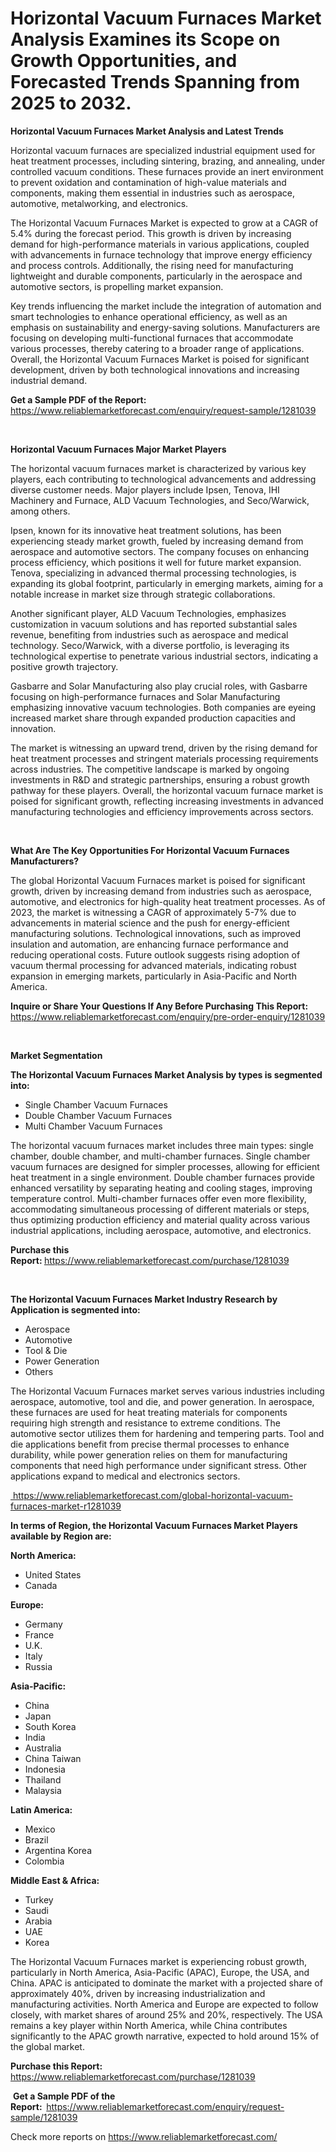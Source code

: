 <p><h1>Horizontal Vacuum Furnaces Market Analysis Examines its Scope on Growth Opportunities, and Forecasted Trends Spanning from 2025 to 2032.</h1></p><p><strong>Horizontal Vacuum Furnaces Market Analysis and Latest Trends</strong></p>
<p><p>Horizontal vacuum furnaces are specialized industrial equipment used for heat treatment processes, including sintering, brazing, and annealing, under controlled vacuum conditions. These furnaces provide an inert environment to prevent oxidation and contamination of high-value materials and components, making them essential in industries such as aerospace, automotive, metalworking, and electronics.</p><p>The Horizontal Vacuum Furnaces Market is expected to grow at a CAGR of 5.4% during the forecast period. This growth is driven by increasing demand for high-performance materials in various applications, coupled with advancements in furnace technology that improve energy efficiency and process controls. Additionally, the rising need for manufacturing lightweight and durable components, particularly in the aerospace and automotive sectors, is propelling market expansion.</p><p>Key trends influencing the market include the integration of automation and smart technologies to enhance operational efficiency, as well as an emphasis on sustainability and energy-saving solutions. Manufacturers are focusing on developing multi-functional furnaces that accommodate various processes, thereby catering to a broader range of applications. Overall, the Horizontal Vacuum Furnaces Market is poised for significant development, driven by both technological innovations and increasing industrial demand.</p></p>
<p><strong>Get a Sample PDF of the Report:&nbsp;</strong> <a href="https://www.reliablemarketforecast.com/enquiry/request-sample/1281039?utm_campaign=2740&utm_medium=2&utm_source=Github&utm_content=ia&utm_term=24032025&utm_id=horizontal-vacuum-furnaces">https://www.reliablemarketforecast.com/enquiry/request-sample/1281039</a></p>
<p>&nbsp;</p>
<p><strong>Horizontal Vacuum Furnaces Major Market Players</strong></p>
<p><p>The horizontal vacuum furnaces market is characterized by various key players, each contributing to technological advancements and addressing diverse customer needs. Major players include Ipsen, Tenova, IHI Machinery and Furnace, ALD Vacuum Technologies, and Seco/Warwick, among others. </p><p>Ipsen, known for its innovative heat treatment solutions, has been experiencing steady market growth, fueled by increasing demand from aerospace and automotive sectors. The company focuses on enhancing process efficiency, which positions it well for future market expansion. Tenova, specializing in advanced thermal processing technologies, is expanding its global footprint, particularly in emerging markets, aiming for a notable increase in market size through strategic collaborations.</p><p>Another significant player, ALD Vacuum Technologies, emphasizes customization in vacuum solutions and has reported substantial sales revenue, benefiting from industries such as aerospace and medical technology. Seco/Warwick, with a diverse portfolio, is leveraging its technological expertise to penetrate various industrial sectors, indicating a positive growth trajectory.</p><p>Gasbarre and Solar Manufacturing also play crucial roles, with Gasbarre focusing on high-performance furnaces and Solar Manufacturing emphasizing innovative vacuum technologies. Both companies are eyeing increased market share through expanded production capacities and innovation.</p><p>The market is witnessing an upward trend, driven by the rising demand for heat treatment processes and stringent materials processing requirements across industries. The competitive landscape is marked by ongoing investments in R&D and strategic partnerships, ensuring a robust growth pathway for these players. Overall, the horizontal vacuum furnace market is poised for significant growth, reflecting increasing investments in advanced manufacturing technologies and efficiency improvements across sectors.</p></p>
<p>&nbsp;</p>
<p><strong>What Are The Key Opportunities For Horizontal Vacuum Furnaces Manufacturers?</strong></p>
<p><p>The global Horizontal Vacuum Furnaces market is poised for significant growth, driven by increasing demand from industries such as aerospace, automotive, and electronics for high-quality heat treatment processes. As of 2023, the market is witnessing a CAGR of approximately 5-7% due to advancements in material science and the push for energy-efficient manufacturing solutions. Technological innovations, such as improved insulation and automation, are enhancing furnace performance and reducing operational costs. Future outlook suggests rising adoption of vacuum thermal processing for advanced materials, indicating robust expansion in emerging markets, particularly in Asia-Pacific and North America.</p></p>
<p><strong>Inquire or Share Your Questions If Any Before Purchasing This Report:</strong> <a href="https://www.reliablemarketforecast.com/enquiry/pre-order-enquiry/1281039?utm_campaign=2740&utm_medium=2&utm_source=Github&utm_content=ia&utm_term=24032025&utm_id=horizontal-vacuum-furnaces">https://www.reliablemarketforecast.com/enquiry/pre-order-enquiry/1281039</a></p>
<p>&nbsp;</p>
<p><strong>Market Segmentation</strong></p>
<p><strong>The Horizontal Vacuum Furnaces Market Analysis by types is segmented into:</strong></p>
<p><ul><li>Single Chamber Vacuum Furnaces</li><li>Double Chamber Vacuum Furnaces</li><li>Multi Chamber Vacuum Furnaces</li></ul></p>
<p><p>The horizontal vacuum furnaces market includes three main types: single chamber, double chamber, and multi-chamber furnaces. Single chamber vacuum furnaces are designed for simpler processes, allowing for efficient heat treatment in a single environment. Double chamber furnaces provide enhanced versatility by separating heating and cooling stages, improving temperature control. Multi-chamber furnaces offer even more flexibility, accommodating simultaneous processing of different materials or steps, thus optimizing production efficiency and material quality across various industrial applications, including aerospace, automotive, and electronics.</p></p>
<p><strong>Purchase this Report:&nbsp;</strong><a href="https://www.reliablemarketforecast.com/purchase/1281039?utm_campaign=2740&utm_medium=2&utm_source=Github&utm_content=ia&utm_term=24032025&utm_id=horizontal-vacuum-furnaces">https://www.reliablemarketforecast.com/purchase/1281039</a></p>
<p>&nbsp;</p>
<p><strong>The Horizontal Vacuum Furnaces Market Industry Research by Application is segmented into:</strong></p>
<p><ul><li>Aerospace</li><li>Automotive</li><li>Tool & Die</li><li>Power Generation</li><li>Others</li></ul></p>
<p><p>The Horizontal Vacuum Furnaces market serves various industries including aerospace, automotive, tool and die, and power generation. In aerospace, these furnaces are used for heat treating materials for components requiring high strength and resistance to extreme conditions. The automotive sector utilizes them for hardening and tempering parts. Tool and die applications benefit from precise thermal processes to enhance durability, while power generation relies on them for manufacturing components that need high performance under significant stress. Other applications expand to medical and electronics sectors.</p></p>
<p><a href="https://www.reliablemarketforecast.com/global-horizontal-vacuum-furnaces-market-r1281039?utm_campaign=2740&utm_medium=2&utm_source=Github&utm_content=ia&utm_term=24032025&utm_id=horizontal-vacuum-furnaces">&nbsp;https://www.reliablemarketforecast.com/global-horizontal-vacuum-furnaces-market-r1281039</a></p>
<p><strong>In terms of Region, the Horizontal Vacuum Furnaces Market Players available by Region are:</strong></p>
<p>
    <p> <strong> North America: </strong>
        <ul>
            <li>United States</li>
            <li>Canada</li>
        </ul>
        </p> 
    <p> <strong> Europe: </strong>
        <ul>
            <li>Germany</li>
            <li>France</li>
            <li>U.K.</li>
            <li>Italy</li>
            <li>Russia</li>
        </ul>
        </p> 
    <p> <strong> Asia-Pacific: </strong>
        <ul>
            <li>China</li>
            <li>Japan</li>
            <li>South Korea</li>
            <li>India</li>
            <li>Australia</li>
            <li>China Taiwan</li>
            <li>Indonesia</li>
            <li>Thailand</li>
            <li>Malaysia</li>
        </ul>
        </p> 
    <p> <strong> Latin America: </strong>
        <ul>
            <li>Mexico</li>
            <li>Brazil</li>
            <li>Argentina Korea</li>
            <li>Colombia</li>
        </ul>
        </p> 
    <p> <strong> Middle East & Africa: </strong>
        <ul>
            <li>Turkey</li>
            <li>Saudi</li>
            <li>Arabia</li>
            <li>UAE</li>
            <li>Korea</li>
        </ul>
    </p>
    </p>
<p><p>The Horizontal Vacuum Furnaces market is experiencing robust growth, particularly in North America, Asia-Pacific (APAC), Europe, the USA, and China. APAC is anticipated to dominate the market with a projected share of approximately 40%, driven by increasing industrialization and manufacturing activities. North America and Europe are expected to follow closely, with market shares of around 25% and 20%, respectively. The USA remains a key player within North America, while China contributes significantly to the APAC growth narrative, expected to hold around 15% of the global market.</p></p>
<p><strong>Purchase this Report: </strong><a href="https://www.reliablemarketforecast.com/purchase/1281039?utm_campaign=2740&utm_medium=2&utm_source=Github&utm_content=ia&utm_term=24032025&utm_id=horizontal-vacuum-furnaces">https://www.reliablemarketforecast.com/purchase/1281039</a></p>
<p>&nbsp;<strong>Get a Sample PDF of the Report:&nbsp;&nbsp;</strong><a href="https://www.reliablemarketforecast.com/enquiry/request-sample/1281039?utm_campaign=2740&utm_medium=2&utm_source=Github&utm_content=ia&utm_term=24032025&utm_id=horizontal-vacuum-furnaces">https://www.reliablemarketforecast.com/enquiry/request-sample/1281039</a></p>
<p><strong></strong></p>
<p>Check more reports on <a href="https://www.reliablemarketforecast.com/?utm_campaign=2740&utm_medium=2&utm_source=Github&utm_content=ia&utm_term=24032025&utm_id=horizontal-vacuum-furnaces">https://www.reliablemarketforecast.com/</a></p>